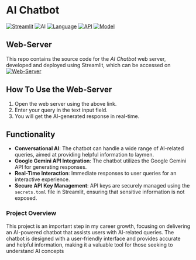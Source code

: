 # AI Chatbot

[![Streamlit](https://img.shields.io/badge/Framework-Streamlit-FF4B4B)](https://streamlit.io)
![AI](https://img.shields.io/badge/Type-AI-79FEE1)
[![Language](https://img.shields.io/badge/Language-Python-79FFB2)](https://www.python.org/)
[![API](https://img.shields.io/badge/API-Google%20Gemini%20API-0000FF)](https://ai.google.dev/)
[![Model](https://img.shields.io/badge/Model-Gemini--1.5--Flash-0000FF)](https://ai.google.dev/gemini-api/docs/models/gemini#gemini-1.5-flash)

## Web-Server
This repo contains the source code for the *AI Chatbot* web server, developed and deployed using Streamlit, which can be accessed on [![Web-Server](https://img.shields.io/badge/WebServer-Streamlit-808080)](https://conversationalchatbot-hwjb7ohnrqjx9f6qdbqwcu.streamlit.app/)

## How To Use the Web-Server
1) Open the web server using the above link.
2) Enter your query in the text input field.
3) You will get the AI-generated response in real-time.

## Functionality
- **Conversational AI**: The chatbot can handle a wide range of AI-related queries, aimed at providing helpful information to laymen.
- **Google Gemini API Integration**: The chatbot utilizes the Google Gemini API for generating responses.
- **Real-Time Interaction**: Immediate responses to user queries for an interactive experience.
- **Secure API Key Management**: API keys are securely managed using the `secrets.toml` file in Streamlit, ensuring that sensitive information is not exposed.

### Project Overview
This project is an important step in my career growth, focusing on delivering an AI-powered chatbot that assists users with AI-related queries. The chatbot is designed with a user-friendly interface and provides accurate and helpful information, making it a valuable tool for those seeking to understand AI concepts

